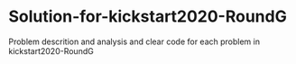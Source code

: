 # Solution-for-kickstart2020-RoundG

Problem descrition and analysis and clear code for each problem in kickstart2020-RoundG
